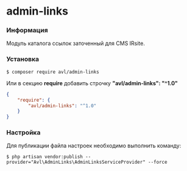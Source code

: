 # admin-links

### Информация

Модуль каталога ссылок заточенный для CMS IRsite.

### Установка

```
$ composer require avl/admin-links
```
Или в секцию **require** добавить строчку **"avl/admin-links": "^1.0"**

```json
{
    "require": {
        "avl/admin-links": "^1.0"
    }
}
```
### Настройка

Для публикации файла настроек необходимо выполнить команду:

```
$ php artisan vendor:publish --provider="Avl\AdminLinks\AdminLinksServiceProvider" --force
```
